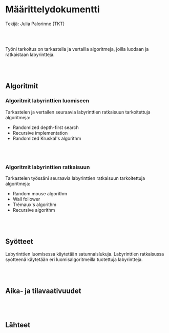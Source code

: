 # Määrittelydokumentti

Tekijä: Julia Palorinne (TKT)

<br></br>

Työni tarkoitus on tarkastella ja vertailla algoritmeja, joilla luodaan ja 
ratkaistaan labyrintteja.

<br></br>

## Algoritmit

### Algoritmit labyrinttien luomiseen

Tarkastelen ja vertailen seuraavia labyrinttien ratkaisuun tarkoitettuja 
algoritmeja:
* Randomized depth-first search
* Recursive implementation
* Randomized Kruskal's algorithm

<br></br>

### Algoritmit labyrinttien ratkaisuun

Tarkastelen työssäni seuraavia labyrinttien ratkaisuun tarkoitettuja 
algoritmeja:
* Random mouse algorithm
* Wall follower
* Trémaux's algorithm
* Recursive algorithm

<br></br>

## Syötteet

Labyrinttien luomisessa käytetään satunnaislukuja.
Labyrinttien ratkaisussa syötteenä käytetään eri luomisalgoritmeilla tuotettuja 
labyrintteja.

<br></br>

## Aika- ja tilavaativuudet

<br></br>

## Lähteet
<br></br>
